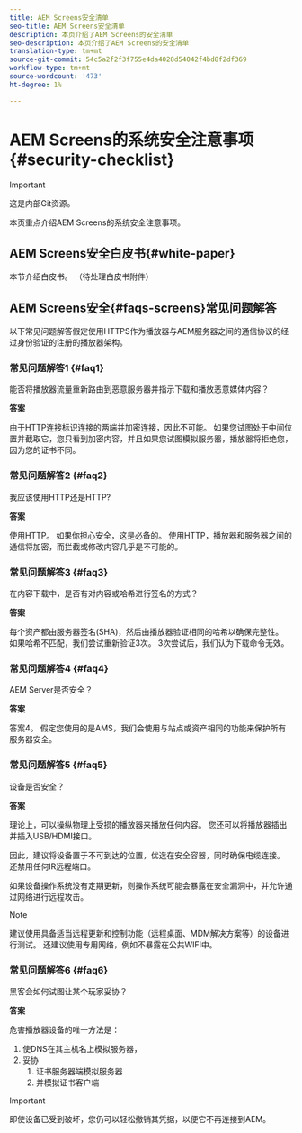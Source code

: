 ```yaml
---
title: AEM Screens安全清单
seo-title: AEM Screens安全清单
description: 本页介绍了AEM Screens的安全清单
seo-description: 本页介绍了AEM Screens的安全清单
translation-type: tm+mt
source-git-commit: 54c5a2f2f3f755e4da4028d54042f4bd8f2df369
workflow-type: tm+mt
source-wordcount: '473'
ht-degree: 1%

---
```



# AEM Screens的系统安全注意事项{#security-checklist}

>[!IMPORTANT]
>这是内部Git资源。

本页重点介绍AEM Screens的系统安全注意事项。


## AEM Screens安全白皮书{#white-paper}

本节介绍白皮书。 （待处理白皮书附件）


## AEM Screens安全{#faqs-screens}常见问题解答

以下常见问题解答假定使用HTTPS作为播放器与AEM服务器之间的通信协议的经过身份验证的注册的播放器架构。

### 常见问题解答1 {#faq1}

能否将播放器流量重新路由到恶意服务器并指示下载和播放恶意媒体内容？

**答案**

由于HTTP连接标识连接的两端并加密连接，因此不可能。 如果您试图处于中间位置并截取它，您只看到加密内容，并且如果您试图模拟服务器，播放器将拒绝您，因为您的证书不同。


### 常见问题解答2 {#faq2}

我应该使用HTTP还是HTTP?

**答案**

使用HTTP。 如果你担心安全，这是必备的。 使用HTTP，播放器和服务器之间的通信将加密，而拦截或修改内容几乎是不可能的。


### 常见问题解答3 {#faq3}

在内容下载中，是否有对内容或哈希进行签名的方式？

**答案**

每个资产都由服务器签名(SHA)，然后由播放器验证相同的哈希以确保完整性。
如果哈希不匹配，我们尝试重新验证3次。 3次尝试后，我们认为下载命令无效。


### 常见问题解答4 {#faq4}

AEM Server是否安全？

**答案**

答案4。 假定您使用的是AMS，我们会使用与站点或资产相同的功能来保护所有服务器安全。


### 常见问题解答5 {#faq5}

设备是否安全？

**答案**

理论上，可以操纵物理上受损的播放器来播放任何内容。 您还可以将播放器插出并插入USB/HDMI接口。

因此，建议将设备置于不可到达的位置，优选在安全容器，同时确保电缆连接。 还禁用任何IR远程端口。

如果设备操作系统没有定期更新，则操作系统可能会暴露在安全漏洞中，并允许通过网络进行远程攻击。

>[!NOTE]
>
>建议使用具备适当远程更新和控制功能（远程桌面、MDM解决方案等）的设备进行测试。 还建议使用专用网络，例如不暴露在公共WIFI中。


### 常见问题解答6 {#faq6}

黑客会如何试图让某个玩家妥协？

**答案**

危害播放器设备的唯一方法是：

1. 使DNS在其主机名上模拟服务器，
1. 妥协
   1. 证书服务器端模拟服务器
   1. 并模拟证书客户端

>[!IMPORTANT]
>即使设备已受到破坏，您仍可以轻松撤销其凭据，以便它不再连接到AEM。





